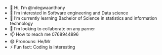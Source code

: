- 👋 Hi, I’m @ndegwaanthony
- 👀 I’m interested in Software engineering and Data science
- 🌱 I’m currently learning Bachelor of Science in statistics and information technology
- 💞️ I’m looking to collaborate on any parner
- 📫 How to reach me 0768944896
- 😄 Pronouns: He/Mr
- ⚡ Fun fact: Coding is interesting

<!---
ndegwaanthony/ndegwaanthony is a ✨ special ✨ repository because its `README.md` (this file) appears on your GitHub profile.
You can click the Preview link to take a look at your changes.
--->
